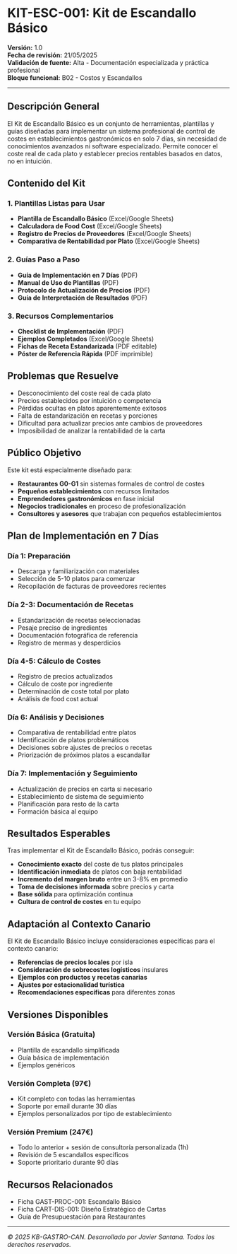 # KIT-ESC-001: Kit de Escandallo Básico

**Versión:** 1.0  
**Fecha de revisión:** 21/05/2025  
**Validación de fuente:** Alta - Documentación especializada y práctica profesional  
**Bloque funcional:** B02 - Costos y Escandallos

---

## Descripción General

El Kit de Escandallo Básico es un conjunto de herramientas, plantillas y guías diseñadas para implementar un sistema profesional de control de costes en establecimientos gastronómicos en solo 7 días, sin necesidad de conocimientos avanzados ni software especializado. Permite conocer el coste real de cada plato y establecer precios rentables basados en datos, no en intuición.

## Contenido del Kit

### 1. Plantillas Listas para Usar
- **Plantilla de Escandallo Básico** (Excel/Google Sheets)
- **Calculadora de Food Cost** (Excel/Google Sheets)
- **Registro de Precios de Proveedores** (Excel/Google Sheets)
- **Comparativa de Rentabilidad por Plato** (Excel/Google Sheets)

### 2. Guías Paso a Paso
- **Guía de Implementación en 7 Días** (PDF)
- **Manual de Uso de Plantillas** (PDF)
- **Protocolo de Actualización de Precios** (PDF)
- **Guía de Interpretación de Resultados** (PDF)

### 3. Recursos Complementarios
- **Checklist de Implementación** (PDF)
- **Ejemplos Completados** (Excel/Google Sheets)
- **Fichas de Receta Estandarizada** (PDF editable)
- **Póster de Referencia Rápida** (PDF imprimible)

## Problemas que Resuelve

- Desconocimiento del coste real de cada plato
- Precios establecidos por intuición o competencia
- Pérdidas ocultas en platos aparentemente exitosos
- Falta de estandarización en recetas y porciones
- Dificultad para actualizar precios ante cambios de proveedores
- Imposibilidad de analizar la rentabilidad de la carta

## Público Objetivo

Este kit está especialmente diseñado para:

- **Restaurantes G0-G1** sin sistemas formales de control de costes
- **Pequeños establecimientos** con recursos limitados
- **Emprendedores gastronómicos** en fase inicial
- **Negocios tradicionales** en proceso de profesionalización
- **Consultores y asesores** que trabajan con pequeños establecimientos

## Plan de Implementación en 7 Días

### Día 1: Preparación
- Descarga y familiarización con materiales
- Selección de 5-10 platos para comenzar
- Recopilación de facturas de proveedores recientes

### Día 2-3: Documentación de Recetas
- Estandarización de recetas seleccionadas
- Pesaje preciso de ingredientes
- Documentación fotográfica de referencia
- Registro de mermas y desperdicios

### Día 4-5: Cálculo de Costes
- Registro de precios actualizados
- Cálculo de coste por ingrediente
- Determinación de coste total por plato
- Análisis de food cost actual

### Día 6: Análisis y Decisiones
- Comparativa de rentabilidad entre platos
- Identificación de platos problemáticos
- Decisiones sobre ajustes de precios o recetas
- Priorización de próximos platos a escandallar

### Día 7: Implementación y Seguimiento
- Actualización de precios en carta si necesario
- Establecimiento de sistema de seguimiento
- Planificación para resto de la carta
- Formación básica al equipo

## Resultados Esperables

Tras implementar el Kit de Escandallo Básico, podrás conseguir:

- **Conocimiento exacto** del coste de tus platos principales
- **Identificación inmediata** de platos con baja rentabilidad
- **Incremento del margen bruto** entre un 3-8% en promedio
- **Toma de decisiones informada** sobre precios y carta
- **Base sólida** para optimización continua
- **Cultura de control de costes** en tu equipo

## Adaptación al Contexto Canario

El Kit de Escandallo Básico incluye consideraciones específicas para el contexto canario:

- **Referencias de precios locales** por isla
- **Consideración de sobrecostes logísticos** insulares
- **Ejemplos con productos y recetas canarias**
- **Ajustes por estacionalidad turística**
- **Recomendaciones específicas** para diferentes zonas

## Versiones Disponibles

### Versión Básica (Gratuita)
- Plantilla de escandallo simplificada
- Guía básica de implementación
- Ejemplos genéricos

### Versión Completa (97€)
- Kit completo con todas las herramientas
- Soporte por email durante 30 días
- Ejemplos personalizados por tipo de establecimiento

### Versión Premium (247€)
- Todo lo anterior + sesión de consultoría personalizada (1h)
- Revisión de 5 escandallos específicos
- Soporte prioritario durante 90 días

## Recursos Relacionados

- Ficha GAST-PROC-001: Escandallo Básico
- Ficha CART-DIS-001: Diseño Estratégico de Cartas
- Guía de Presupuestación para Restaurantes

---

*© 2025 KB-GASTRO-CAN. Desarrollado por Javier Santana. Todos los derechos reservados.*
